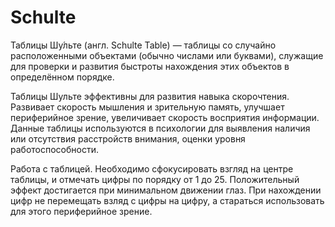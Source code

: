 # Schulte
Таблицы Шу́льте (англ. Schulte Table) — таблицы со случайно расположенными объектами (обычно числами или буквами), служащие для проверки и развития быстроты нахождения этих объектов в определённом порядке.

  Таблицы Шульте эффективны для развития навыка скорочтения. Развивает скорость мышления и зрительную память,
улучшает периферийное зрение, увеличивает скорость восприятия информации. Данные таблицы используются в психологии для выявления наличия или отсутствия расстройств внимания, оценки уровня работоспособности. 

  Работа с таблицей.
Необходимо сфокусировать взгляд на центре таблицы, и отмечать цифры по порядку от 1 до 25. Положительный эффект достигается при минимальном движении глаз. При нахождении цифр не перемещать взляд с цифры на цифру, а стараться использовать для этого периферийное зрение.


